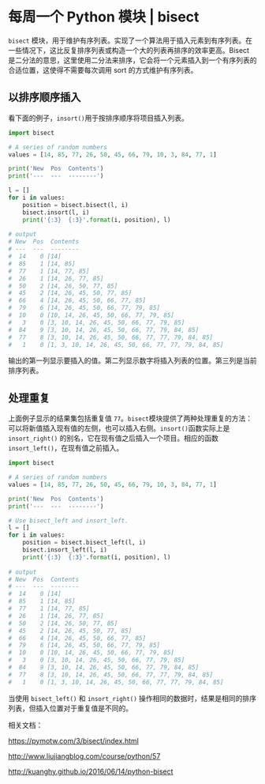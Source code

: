 # 每周一个 Python 模块 | bisect

`bisect` 模块，用于维护有序列表。实现了一个算法用于插入元素到有序列表。在一些情况下，这比反复排序列表或构造一个大的列表再排序的效率更高。Bisect 是二分法的意思，这里使用二分法来排序，它会将一个元素插入到一个有序列表的合适位置，这使得不需要每次调用 sort 的方式维护有序列表。

## 以排序顺序插入

看下面的例子，`insort()`用于按排序顺序将项目插入列表。

```python
import bisect

# A series of random numbers
values = [14, 85, 77, 26, 50, 45, 66, 79, 10, 3, 84, 77, 1]

print('New  Pos  Contents')
print('---  ---  --------')

l = []
for i in values:
    position = bisect.bisect(l, i)
    bisect.insort(l, i)
    print('{:3}  {:3}'.format(i, position), l)
    
# output
# New  Pos  Contents
# ---  ---  --------
#  14    0 [14]
#  85    1 [14, 85]
#  77    1 [14, 77, 85]
#  26    1 [14, 26, 77, 85]
#  50    2 [14, 26, 50, 77, 85]
#  45    2 [14, 26, 45, 50, 77, 85]
#  66    4 [14, 26, 45, 50, 66, 77, 85]
#  79    6 [14, 26, 45, 50, 66, 77, 79, 85]
#  10    0 [10, 14, 26, 45, 50, 66, 77, 79, 85]
#   3    0 [3, 10, 14, 26, 45, 50, 66, 77, 79, 85]
#  84    9 [3, 10, 14, 26, 45, 50, 66, 77, 79, 84, 85]
#  77    8 [3, 10, 14, 26, 45, 50, 66, 77, 77, 79, 84, 85]
#   1    0 [1, 3, 10, 14, 26, 45, 50, 66, 77, 77, 79, 84, 85]
```

输出的第一列显示要插入的值。第二列显示数字将插入列表的位置。第三列是当前排序列表。

## 处理重复

上面例子显示的结果集包括重复值 `77`。`bisect`模块提供了两种处理重复的方法：可以将新值插入现有值的左侧，也可以插入右侧。`insort()`函数实际上是 `insort_right()` 的别名，它在现有值之后插入一个项目。相应的函数`insort_left()`，在现有值之前插入。

```python
import bisect

# A series of random numbers
values = [14, 85, 77, 26, 50, 45, 66, 79, 10, 3, 84, 77, 1]

print('New  Pos  Contents')
print('---  ---  --------')

# Use bisect_left and insort_left.
l = []
for i in values:
    position = bisect.bisect_left(l, i)
    bisect.insort_left(l, i)
    print('{:3}  {:3}'.format(i, position), l)
    
# output
# New  Pos  Contents
# ---  ---  --------
#  14    0 [14]
#  85    1 [14, 85]
#  77    1 [14, 77, 85]
#  26    1 [14, 26, 77, 85]
#  50    2 [14, 26, 50, 77, 85]
#  45    2 [14, 26, 45, 50, 77, 85]
#  66    4 [14, 26, 45, 50, 66, 77, 85]
#  79    6 [14, 26, 45, 50, 66, 77, 79, 85]
#  10    0 [10, 14, 26, 45, 50, 66, 77, 79, 85]
#   3    0 [3, 10, 14, 26, 45, 50, 66, 77, 79, 85]
#  84    9 [3, 10, 14, 26, 45, 50, 66, 77, 79, 84, 85]
#  77    8 [3, 10, 14, 26, 45, 50, 66, 77, 77, 79, 84, 85]
#   1    0 [1, 3, 10, 14, 26, 45, 50, 66, 77, 77, 79, 84, 85]
```

当使用 `bisect_left()` 和 `insort_right()` 操作相同的数据时，结果是相同的排序列表，但插入位置对于重复值是不同的。

相关文档：

https://pymotw.com/3/bisect/index.html

http://www.liujiangblog.com/course/python/57

http://kuanghy.github.io/2016/06/14/python-bisect